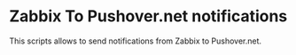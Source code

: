 # Zabbix To Pushover.net notifications 

This scripts allows to send notifications from Zabbix to Pushover.net.